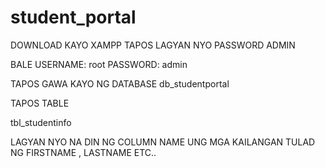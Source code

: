 # student_portal
DOWNLOAD KAYO XAMPP TAPOS LAGYAN NYO PASSWORD ADMIN


BALE 
USERNAME: root
PASSWORD: admin

TAPOS
GAWA KAYO NG DATABASE
db_studentportal

TAPOS TABLE

tbl_studentinfo

LAGYAN NYO NA DIN NG COLUMN NAME UNG MGA KAILANGAN TULAD NG FIRSTNAME , LASTNAME ETC..
